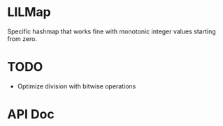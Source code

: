 # LILMap
Specific hashmap that works fine with monotonic integer values starting from zero.

# TODO

- Optimize division with bitwise operations

# API Doc


